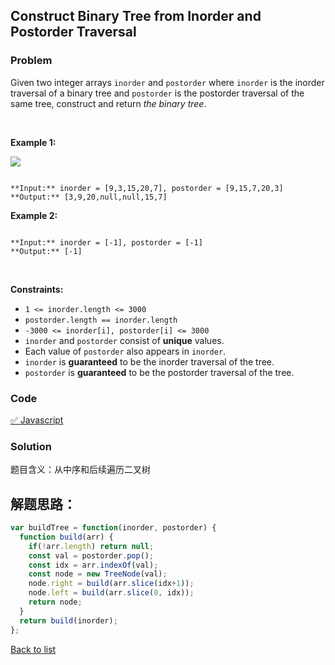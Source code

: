Construct Binary Tree from Inorder and Postorder Traversal
---
### Problem
Given two integer arrays `inorder` and `postorder` where `inorder` is the inorder traversal of a binary tree and `postorder` is the postorder traversal of the same tree, construct and return *the binary tree*.


 


**Example 1:**


![](https://assets.leetcode.com/uploads/2021/02/19/tree.jpg)

```

**Input:** inorder = [9,3,15,20,7], postorder = [9,15,7,20,3]
**Output:** [3,9,20,null,null,15,7]

```

**Example 2:**



```

**Input:** inorder = [-1], postorder = [-1]
**Output:** [-1]

```

 


**Constraints:**


* `1 <= inorder.length <= 3000`
* `postorder.length == inorder.length`
* `-3000 <= inorder[i], postorder[i] <= 3000`
* `inorder` and `postorder` consist of **unique** values.
* Each value of `postorder` also appears in `inorder`.
* `inorder` is **guaranteed** to be the inorder traversal of the tree.
* `postorder` is **guaranteed** to be the postorder traversal of the tree.

### Code
[✅ Javascript](./solution.js)
### Solution
题目含义：从中序和后续遍历二叉树

解题思路：
- 

```javascript
var buildTree = function(inorder, postorder) {
  function build(arr) {
    if(!arr.length) return null;
    const val = postorder.pop();
    const idx = arr.indexOf(val);
    const node = new TreeNode(val);
    node.right = build(arr.slice(idx+1));
    node.left = build(arr.slice(0, idx));
    return node;
  }
  return build(inorder);
};
```

[Back to list](../README.md)
